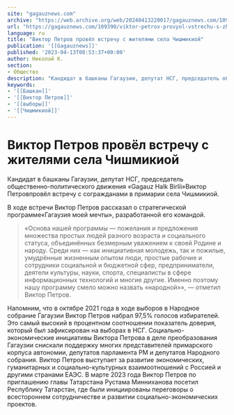 ```yaml
---
site: "gagauznews.com"
archive: "https://web.archive.org/web/20240413220017/gagauznews.com/109390/viktor-petrov-provyol-vstrechu-s-zhitelyami-sela-chishmikioj.html"
url: "https://gagauznews.com/109390/viktor-petrov-provyol-vstrechu-s-zhitelyami-sela-chishmikioj.html"
language: ru
title: "Виктор Петров провёл встречу с жителями села Чишмикиой"
publication: '[[Gagauznews]]'
published: '2023-04-13T08:53:37+00:00'
author: Николай К.
section:
- Общество
description: "Кандидат в башканы Гагаузии, депутат НСГ, председатель общественно-политического движения «Gagauz Halk Birlii» Виктор Петров провёл встречу с согражданами в примарии села Чишмикиой. В ходе встречи Виктор Петров рассказал о стратегической программе «Гагаузия моей мечты», разработанной его командой. «Основа нашей программы — пожелания и предложения множества простых людей разного возраста и социального статуса, объединённых безмерным уважением к своей Родине и народу. Среди них — как инициативная молодежь, так и пожилые, умудрённые жизненным опытом люди, простые рабочие и сотрудники социальной и бюджетной сфер, предприниматели, деятели культуры, науки, спорта, специалисты в сфере информационных технологий и многие другие. Именно поэтому нашу программу смело можно […]"
keywords:
- '[[Башкан]]'
- '[[Виктор Петров]]'
- '[[выборы]]'
- '[[Чишмикиой]]'
---
```


# Виктор Петров провёл встречу с жителями села Чишмикиой

Кандидат в башканы Гагаузии, депутат НСГ, председатель общественно-политического движения «Gagauz Halk Birlii»Виктор Петровпровёл встречу с согражданами в примарии села Чишмикиой.

В ходе встречи Виктор Петров рассказал о стратегической программе«Гагаузия моей мечты», разработанной его командой.

> «Основа нашей программы — пожелания и предложения множества простых людей разного возраста и социального статуса, объединённых безмерным уважением к своей Родине и народу. Среди них — как инициативная молодежь, так и пожилые, умудрённые жизненным опытом люди, простые рабочие и сотрудники социальной и бюджетной сфер, предприниматели, деятели культуры, науки, спорта, специалисты в сфере информационных технологий и многие другие. Именно поэтому нашу программу смело можно назвать «народной»», — отметил Виктор Петров.

Напомним, что в октябре 2021 года в ходе выборов в Народное собрание Гагаузии Виктор Петров набрал 97,5% голосов избирателей. Это самый высокий в процентном соотношении показатель доверия, который был зафиксирован на выборах в НСГ. Социально-экономические инициативы Виктора Петрова в деле преобразования Гагаузии снискали поддержку многих представителей примарского корпуса автономии, депутатов парламента РМ и депутатов Народного собрания. Виктор Петров выступает за развитие экономических, гуманитарных и социально-культурных взаимоотношений с Россией и другими странами ЕАЭС. В марте 2023 года Виктор Петров по приглашению главы Татарстана Рустама Минниханова посетил Республику Татарстан, где были инициированы переговоры о всестороннем сотрудничестве и развитии социально-экономических проектов.